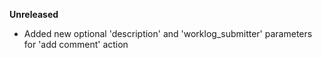 **Unreleased**
* Added new optional 'description' and 'worklog_submitter' parameters for 'add comment' action